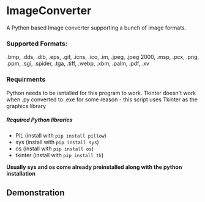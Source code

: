 # ImageConverter
A Python based Image converter supporting a bunch of image formats.
### Supported Formats:
.bmp, .dds, .dib, .eps, .gif, .icns, .ico, .im, .jpeg, .jpeg 2000, .msp, .pcx, .png, .ppm, .sgi, .spider, .tga, .tiff, .webp, .xbm, .palm, .pdf, .xv

### Requirments
Python needs to be isntalled for this program to work.
Tkinter doesn't work when .py converted to .exe for some reason - this script uses Tkinter as the graphics library
##### Required Python libraries
- PIL (install with `pip install pillow`)
- sys (install with `pip install sys`)
- os (install with `pip install os`)
- tkinter (install with `pip install tk`)

**Usually sys and os come already preinstalled along with the python installation**

## Demonstration
